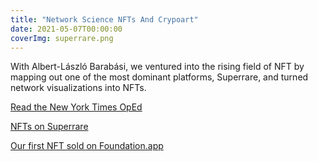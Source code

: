 ```yaml
---
title: "Network Science NFTs And Crypoart"
date: 2021-05-07T00:00:00
coverImg: superrare.png
---
```


With Albert-László Barabási, we ventured into the rising field of NFT by mapping out one of the most dominant platforms, Superrare, and turned network visualizations into NFTs.

<!--more-->




[Read the New York Times OpEd](https://www.nytimes.com/2021/05/07/opinion/nft-art-market.html)

[NFTs on Superrare](https://superrare.com/barabasilab)

[Our first NFT sold on Foundation.app](https://foundation.app/@BarabasiLab/foundation/35078)
